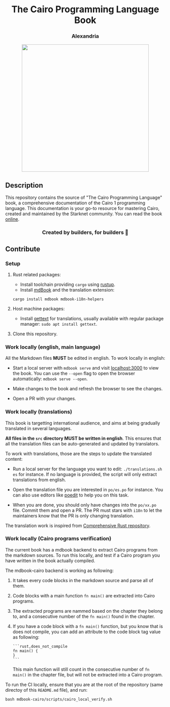 <div align="center">
  <h1>The Cairo Programming Language Book</h1>
  <h3> Alexandria </h3>
  <img src="assets/alexandria.jpg" height="400" width="400">
</div>

## Description

This repository contains the source of "The Cairo Programming Language" book, a comprehensive documentation of the Cairo 1 programming language. This documentation is your go-to resource for mastering Cairo, created and maintained by the Starknet community. You can read the book [online](https://cairo-book.github.io/).

<div align="center">
  <h3> Created by builders, for builders 📜</h3>
</div>

## Contribute

### Setup

1. Rust related packages:
   - Install toolchain providing `cargo` using [rustup](https://rustup.rs/).
   - Install [mdBook](https://rust-lang.github.io/mdBook/guide/installation.html) and the translation extension:
   ```
   cargo install mdbook mdbook-i18n-helpers
   ```
2. Host machine packages:
   - Install [gettext](https://www.gnu.org/software/gettext/) for translations, usually available with regular package manager:
   `sudo apt install gettext`.

3. Clone this repository.

### Work locally (english, main language)

All the Markdown files **MUST** be edited in english. To work locally in english:

   - Start a local server with `mdbook serve` and visit [localhost:3000](http://localhost:3000) to view the book.
   You can use the `--open` flag to open the browser automatically: `mdbook serve --open`.

   - Make changes to the book and refresh the browser to see the changes.

   - Open a PR with your changes.

### Work locally (translations)

This book is targetting international audience, and aims at being gradually translated in several languages.

**All files in the `src` directory MUST be written in english**. This ensures that all the translation files can be
auto-generated and updated by translators.

To work with translations, those are the steps to update the translated content:

   - Run a local server for the language you want to edit: `./translations.sh es` for instance. If no language is provided, the script will only extract translations from english.

   - Open the translation file you are interested in `po/es.po` for instance. You can also use editors like [poedit](https://poedit.net/) to help you on this task.

   - When you are done, you should only have changes into the `po/xx.po` file. Commit them and open a PR.
   The PR must stars with `i18n` to let the maintainers know that the PR is only changing translation.

The translation work is inspired from [Comprehensive Rust repository](https://github.com/google/comprehensive-rust/blob/main/TRANSLATIONS.md).


### Work locally (Cairo programs verification)

The current book has a mdbook backend to extract Cairo programs from the markdown sources.
To run this locally, and test if a Cairo program you have written in the book actually compiled.

The mdbook-cairo backend is working as following:
1. It takes every code blocks in the markdown source and parse all of them.
2. Code blocks with a main function `fn main()` are extracted into Cairo programs.
3. The extracted programs are nammed based on the chapter they belong to, and a consecutive
   number of the `fn main()` found in the chapter.
4. If you have a code block with a `fn main()` function, but you know that is does not compile,
   you can add an attribute to the code block tag value as following:
   
   ````
   ```rust,does_not_compile
   fn main() {
   }
   ```
   ````
   
   This main function will still count in the consecutive number of `fn main()` in the chapter file,
   but will not be extracted into a Cairo program.

To run the CI locally, ensure that you are at the root of the repository (same directoy of this `README.md` file),
and run:

`bash mdbook-cairo/scripts/cairo_local_verify.sh`

